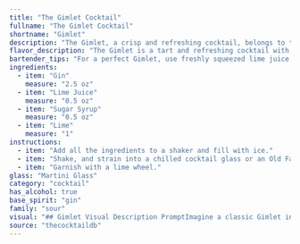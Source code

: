 ```yaml
---
title: "The Gimlet Cocktail"
fullname: "The Gimlet Cocktail"
shortname: "Gimlet"
description: "The Gimlet, a crisp and refreshing cocktail, belongs to the Sour family, characterized by the combination of spirit, citrus juice, and sweetener. Its origins trace back to the 19th century British Royal Navy, where it was used as a medicinal drink to combat scurvy. "
flavor_description: "The Gimlet is a tart and refreshing cocktail with a bright, citrusy punch. The gin provides a juniper-forward backbone, while the lime juice offers a sharp, tangy edge. The sugar syrup balances the acidity, creating a harmonious blend of sweet and sour. The subtle lime garnish adds a final touch of citrus aroma, elevating the overall experience. "
bartender_tips: "For a perfect Gimlet, use freshly squeezed lime juice for the brightest flavor.  A good quality gin is key, but don't over-muddle the lime.  A slight twist of lime zest adds a beautiful aroma.  If you're using simple syrup, make sure it's properly dissolved, and use a good bar spoon to stir the cocktail for proper dilution.  Enjoy! "
ingredients:
  - item: "Gin"
    measure: "2.5 oz"
  - item: "Lime Juice"
    measure: "0.5 oz"
  - item: "Sugar Syrup"
    measure: "0.5 oz"
  - item: "Lime"
    measure: "1"
instructions:
  - item: "Add all the ingredients to a shaker and fill with ice."
  - item: "Shake, and strain into a chilled cocktail glass or an Old Fashioned glass filled with fresh ice."
  - item: "Garnish with a lime wheel."
glass: "Martini Glass"
category: "cocktail"
has_alcohol: true
base_spirit: "gin"
family: "sour"
visual: "## Gimlet Visual Description PromptImagine a classic Gimlet in a chilled coupe glass. Describe the following:* **Appearance:**  Is the drink clear or slightly cloudy?  What is the color of the drink?  Are there any layers or gradients? * **Texture:** Is the drink smooth or does it have a slight viscosity? * **Garnish:**  How is the lime garnish presented? Is it a simple lime wedge, a wheel, a twist, or something more elaborate?  Does the garnish touch the drink or sit on the rim? * **Ice:** Is there ice in the glass? If so, what type of ice is it (cubes, crushed, etc.)? How much ice is present? * **Overall impression:** How does the appearance of the Gimlet make you feel? Does it seem refreshing, elegant, or perhaps even potent? Please provide a detailed description of the Gimlet's appearance, drawing on your knowledge of cocktails and their visual appeal. "
source: "thecocktaildb"
---
```


